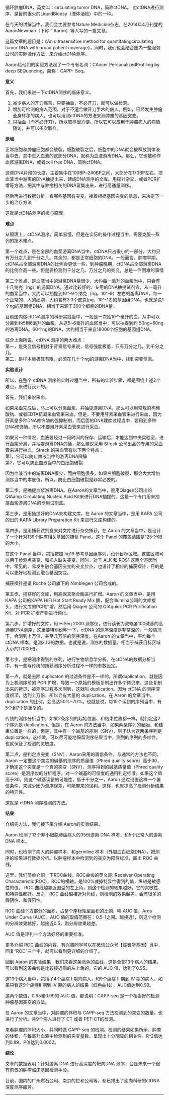 循环肿瘤DNA，英文叫：circulating tumor DNA，简称ctDNA。
对ctDNA进行测序，是目前很火的LiquidBiopsy（液体活检）中的一种。  
  
在今天的讲解当中，我们会主要参考Nature Medicine杂志，在2014年4月刊登的AaronNewman（下称：Aaron）等人写的一篇文章。  
  
这篇文章的题目是：《An ultrasensitive method for quantitatingcirculating tumor DNA with
broad patient coverage》，同时，我们也会结合国内一些服务公司的实际操作方法，来介绍ctDNA测序。  
  
Aaron给他们的实验方法起了一个专有名词：CAncer PersonalizedProfiling by deep SEQuencing，简称：CAPP-
Seq。  
  
**意义**  
  
首先，我们来说一下ctDNA测序的临床意义。  
1. 减少病人的开刀痛苦，只要抽血，不必开刀，就可以做检测。  
2. 增加可检测的病人范围，对于不适合做开刀手术的病人。例如，已经发生肿瘤全身转移的病人。也可以用测ctDNA的方法来测肿瘤的基因突变。  
3. 只抽血（而不必开刀），所以取样很方便。所以它可以应用于肿瘤病人的病情随访，并可以多次取样。  
  
**原理**  
  
正常细胞和肿瘤细胞都会破裂，细胞破裂之后，细胞中的DNA就会被释放到体液当中去。其中进入血液的这部分DNA，就称为血液游离DNA。那么，它也被称作血浆游离DNA，或者cell
free DNA，简称cfDNA。  
  
这些DNA片段的长度，主要集中在100BP~240BP之间，大部分在170BP左右，把血液当中游离的DNA抽提出来，建成DNA测序的文库。用探针杂交、或者PCR扩增等方法，把其中与肿瘤相关的DNA富集出来，进行高通量测序。  
  
然后再进行数据分析，看哪些基因有突变。接着根据基因突变的信息，来决定下一步的治疗方法  
  
这就是ctDNA测序的核心原理。  
  
**难点**  
  
从原理上，ctDNA测序，简单易懂，但是在实际的操作过程当中，需要克服一系列的技术难点。  
  
第一个难点，是在全部的血浆游离DNA当中，ctDNA只占很小的一部分，大约只有万分之几到千分之几。其余的，都是正常细胞的DNA。一般而言，肿瘤早期，ctDNA占全部游离DNA的比例会更低一些，到肿瘤晚期，ctDNA占全部游离DNA的比例会高一些。但是要检测到千分之几、万分之几的突变，总是一件困难的事情  
  
第二个难点，是血液当中的游离DNA量很少，大约每一毫升的血浆当中，只会有十几纳克（ng）的游离DNA。通过比较好的、专用的DNA抽提试剂盒，从一毫升的血浆当中，大约可以抽提到10^-9个纳克（ng，10^-9）左右的游离DNA，每一个正常的、人的细胞，大约含有3.3个皮克(pg，10^-12)的基因组DNA。也就是说1个ng的基因组DNA，相当于来源于300个细胞的DNA量。  
  
目前国内做ctDNA测序的科研实践当中，一般是一次抽10个毫升的血，从中可以分离到约5到6毫升的血浆。从这5~6毫升的血浆当中，可以抽提到约
50ng~60ng 的游离DNA。60个ng的DNA，大约相当于来自18000个细胞的基因组DNA。  
  
综合上面所说，ctDNA 测序的两大难点：  
第一，是突变信号相对于背景信号来说，信号强度极低，只有万分之几，到千分之几。  
第二，是样本量极其有限，必须在几十个ng的游离DNA当中，找到突变信息。  
  
**实验设计**  
  
所以，在整个 ctDNA 测序的实践过程当中，所有的实验步骤，都是围绕上述2个难点，来进行设计的。  
  
首先，我们来说采血。  
  
如果采血完成后，马上可以分离血浆，并抽提游离DNA，那么可以用常规的枸橼酸钠、或者EDTA抗凝采血管来采血。但是，不要用肝素采血管来进行采血，因为肝素是多种DNA修饰酶的强抑制剂，而后面的DNA建库过程当中，要用到多种DNA修饰酶，所以不要用肝素采血管来进行采血。  
  
如果另一种情况，血液要经过一段时间的保存、运输后，才能达到中央实验室，进行血浆分离，并抽提游离DNA的话，那么建议采用 Streck
公司出品的专用的采血管来进行抽血。Streck 的采血管有以下两个特点：  
第1，它可以防止血液当中的游离DNA降解  
第2，它可以防止血液当中的白细胞破裂  
  
因为血液当中的游离DNA很少，而白细胞很多，如果白细胞破裂，那会大大增加测序当中的本底值，所以，防止白细胞破裂是非常必要的。  
  
第二步，是抽提血浆游离DNA。在Aaron的文章当中，是用Qiagen公司出的QIAamp  Circulating Nucleic Acid
Kit来进行DNA抽提的。这是一个专门用来抽提血浆游离DNA的专用试剂盒。  
  
第三步，是用抽提好的DNA来构建文库。在 Aaron 的文章当中，是用 KAPA 公司的出的 KAPA Library Preparation Kit
来进行文库构建的。  
  
第四步，是用捕获试剂盒来对文库进行杂交捕获。在 Aaron 的文章当中，是设计了一个针对139个肿瘤相关基因的捕获 Panel。这个 Panel
的覆盖范围是125个KB的大小。  
  
在这个 Panel 当中，包括按照 hg19 参考基因组序列，设计目标区域。这些区域可以用于检测点突变、和插入缺失突变。同时，对于 ALK 和 ROS1
这两个基因当中，常见的、易发生融合基因突变的突变位点，也设计了相应的捕获探针，目的是可以更好地检测到融合基因突变。  
  
捕获探针是请 Roche 公司旗下的 Nimblegen 公司合成的。  
  
第五步，捕获好的文库，用高保真聚合酶进行扩增。Aaron 的文章当中，是用 KAPA 公司的KAPA HiFi Hot Start Ready Mix
酶，配合Illumina公司的文库接头，进行文库的PCR扩增。然后用 Qiagen 公司的 QIAquick PCR Purification Kit，对
PCR 扩增产物进行纯化。  
  
第六步，扩增好的文库，用 HiSeq 2000 测序仪，进行读长为双端各100碱基的高通量DNA测序，这里要特别说明一下，ctDNA
的测序深度是非常深的。一般情况下，会测到上万倍、甚至几万倍的测序深度。在Aaron 的文章当中，平均每个ctDNA
样本，是测2.1G的数据。也就是说，测序的数据量，相当于捕获目标区域大小的17000倍。  
  
第七步，是把测序得到的序列，进行生物信息学分析。在ctDNA的数据分析当中，有一些与传统的捕获测序分析过程不一样的参数设定。  
  
第一点，就是去除 duplicaton 的过滤条件是不一样的。所谓duplication，就是因为上机测序前的 PCR
扩增，导致一个原始的模板复制出许多个拷贝来。这些复制出来的拷贝，被测序过程多次测到，这就叫 duplication。因为 ctDNA
的测序深度很深，达到上万倍，所以会有大量的 duplication。在 Aaron 的文章当中，duplication
的比例，会高达50%~70%。也就是说，每10个读到的序列当中，有5个到7个是重复的。  
  
传统的测序分析当中，如果2条序列的起始位置、和结束位置都一样，就判定这2个序列是 duplication。但是，在 Aaron
的方法当中，如果两条序列的起始、和结束位置是一样的，但是，其中有一个碱基的差别（SNV），则不认为这两条序列是
duplication。这样做，可以尽可能地保留测序结果当中，测到的序列的多样性。也就保证了检测的灵敏度。  
  
第二点，是判定点突变（SNV），Aaron采用的置信条件，与通常的方法也不同。Aaron 一定要这个突变的碱基的测序的质量值（Phred quality
score）高于30，才确定这个突变是一个真的突变（SNV），测序得到的碱基质量值（Phred quality
score）是测序仪的分析程序，对一个碱基的可信度的通用判定标准。如果这个值高于30，则这个碱基读错的可能性，低于千分之一，Aaron
通过设置这样一个置信条件，来减少因为测序误差，可能带来的误判。这样，也就提高了检测分析结果的特异性。  
  
这就是 ctDNA 测序检测的方法。  
  
**结果**  
  
介绍完方法，我们接下来介绍 Aaron的实验结果。  
  
Aaron 检测了13个非小细胞肺癌病人的35份游离 DNA 样本，和5个正常人的游离 DNA 样本。  
  
同时，也检测了病人的肿瘤样本、和germline 样本（外周血白细胞DNA），把测序的结果进行数据分析。以肿瘤样本中检测到的突变为阳性标准，画出 ROC
曲线。  
  
这里，我们简单介绍一下ROC曲线，ROC曲线的英文是: Receiver Operating Characteristic(ROC)，ROC的横轴，是100%减掉特异性得到的值，纵轴是敏感性的值。
ROC 曲线越靠近图型的左上角，则这个检测的较果越好，它的灵敏性、和特异性都好。反之，ROC
曲线越接近对角线，则检测的效果越差，会有很多的假阴性、和假阳性。  
  
ROC 曲线下方部分的面积，占整个座标矩型面积的比例，叫 AUC 值，Area Under Curve (AUC)。AUC
值的取值范围在：0.5-1之间。越接近1，则这个检测的分辨效果越好，越接近0.5，则分辨效果越差。  
  
AUC 值是评判一个方法好坏的重要标准。  
  
更多介绍 ROC 曲线的内容，有兴趣同学可以在微信公众号【陈巍学基因】当中，回复“ROC”三个字，就可以看到更详细的介绍了。  
  
回到 Aaron 的实验结果，我们来看这条蓝色的曲线，这是全部13个病人的结果。可以看到这条曲线是比较接近图的左上角的，它的 AUC 值，达到了0.95。  
  
这13个病人当中，包括了4个癌症 I 期的病人，和9个癌症 II 期到 IV 期的病人，如果只看这9个癌症II 期到 IV
期的病人的结果（红色曲线），AUC值达到0.99。  
  
这两个数值，0.95和0.99的 AUC 值，都说明：CAPP-seq 是一个相当好的检测肿瘤基因突变的方法。  
  
在 Aaron 的文章当中，对肿瘤的体积与 CAPP-seq 方法检测到的突变的数量，也进行了分析。共9个病人进行了 CT 或者 PET-CT的检测。  
  
来看肿瘤的体积大小，并同时做 CAPP-seq
的检测。检测的结果如果所示，肿瘤的体积，与每毫升血液中检测到的突变量数，呈现出十分明显的相关性。R^2值达到0.89，P值达到0.0002。  
  
**结论**  
  
文章的数据表明：针对游离 DNA 进行高深度的靶向DNA 测序，会是未来一个很有前景的肿瘤临床基因检测手段。  
  
目前，国内的广州燃石公司、南京的世和公司等，都已推出了面向科研的ctDNA 深度测序服务。  
  
  
  
  
---
